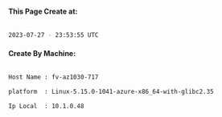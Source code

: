 
   
#### This Page Create at:

```bash

2023-07-27 - 23:53:55 UTC

```

#### Create By Machine:

```bash

Host Name : fv-az1030-717

platform  : Linux-5.15.0-1041-azure-x86_64-with-glibc2.35

Ip Local  : 10.1.0.48

```

